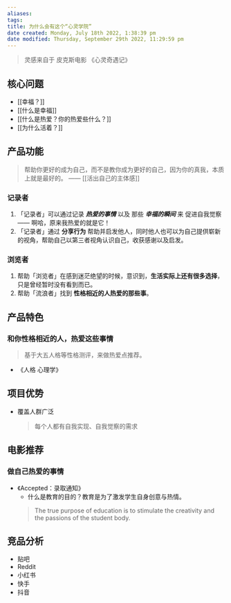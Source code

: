 ```yaml
---
aliases: 
tags: 
title: 为什么会有这个“心灵学院”
date created: Monday, July 18th 2022, 1:38:39 pm
date modified: Thursday, September 29th 2022, 11:29:59 pm
---
```


> 灵感来自于 皮克斯电影 《心灵奇遇记》


## 核心问题

- [[幸福？]]
- [[什么是幸福]]
- [[什么是热爱？你的热爱些什么？]]
- [[为什么活着？]]

## 产品功能

> 帮助你更好的成为自己，而不是教你成为更好的自己，因为你的真我，本质上就是最好的。
> —— [[活出自己的主体感]]

### 记录者

1. 「记录者」可以通过记录 ***热爱的事情*** 以及 那些 ***幸福的瞬间*** 来 促进自我觉察 —— 啊哈，原来我热爱的就是它！
2. 「记录者」通过 **分享行为** 帮助并启发他人，同时他人也可以为自己提供崭新的视角，帮助自己以第三者视角认识自己，收获感谢以及启发。


### 浏览者
1. 帮助「浏览者」在感到迷茫绝望的时候，意识到，**生活实际上还有很多选择**，只是曾经暂时没有看到而已。
2. 帮助「流浪者」找到 **性格相近的人热爱的那些事**。

## 产品特色

### 和你性格相近的人，热爱这些事情
> 基于大五人格等性格测评，来做热爱点推荐。
- 《人格 心理学》


## 项目优势
- 覆盖人群广泛
  > 每个人都有自我实现、自我觉察的需求

## 电影推荐

### 做自己热爱的事情
- 《Accepted：录取通知》
	- 什么是教育的目的？教育是为了激发学生自身创意与热情。
	> The true purpose of education is to stimulate the creativity and the passions of the student body.

## 竞品分析
- 贴吧
- Reddit
- 小红书
- 快手
- 抖音

